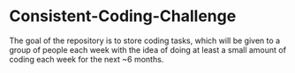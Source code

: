 # Consistent-Coding-Challenge
The goal of the repository is to store coding tasks, which will be given to a group of people each week with the idea of doing at least a small amount of coding each week for the next ~6 months.
